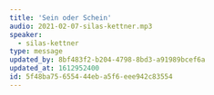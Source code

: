 ```yaml
---
title: 'Sein oder Schein'
audio: 2021-02-07-silas-kettner.mp3
speaker:
  - silas-kettner
type: message
updated_by: 8bf483f2-b204-4798-8bd3-a91989bcef6a
updated_at: 1612952400
id: 5f48ba75-6554-44eb-a5f6-eee942c83554
---
```

